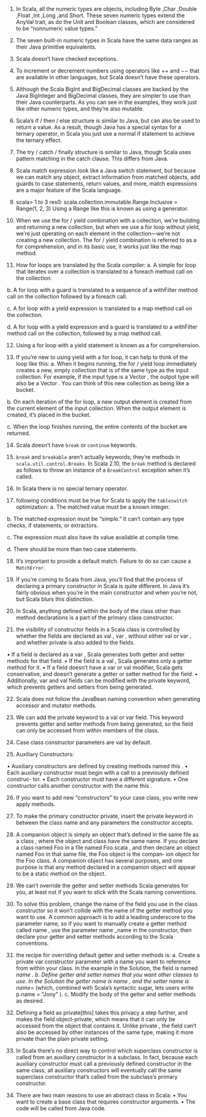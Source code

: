 1. In Scala, all the numeric types are objects, including Byte ,Char ,Double ,Float ,Int ,Long ,and 
Short. These seven numeric types extend the AnyVal trait, as do the Unit and Boolean classes, 
which are considered to be “nonnumeric value types.”

2. The seven built-in numeric types in Scala have the same data ranges as their Java primitive 
equivalents.

3. Scala doesn’t have checked exceptions.

4. To increment or decrement numbers using operators like ++ and −− that are available in other 
languages, but Scala doesn’t have these operators.

5. Although the Scala BigInt and BigDecimal classes are backed by the Java BigInteger
and BigDecimal classes, they are simpler to use than their Java counterparts. As you can
see in the examples, they work just like other numeric types, and they’re also mutable.

6. Scala’s if / then / else structure is similar to Java, but can also be used to return a value. 
As a result, though Java has a special syntax for a ternary operator, in Scala you just use a 
normal if statement to achieve the ternary effect.

7. The try / catch / finally structure is similar to Java, though Scala uses pattern matching
in the catch clause. This differs from Java.

8. Scala match expression look like a Java switch statement, but because we can match any 
object, extract information from matched objects, add guards to case statements, return 
values, and more, match expressions are a major feature of the Scala language.

9. scala> 1 to 3
res0: scala.collection.immutable.Range.Inclusive = Range(1, 2, 3)
Using a Range like this is known as using a generator.

10. When we use the for / yield combination with a collection, we're building and returning 
a new collection, but when we use a for loop without yield, we’re just operating on 
each element in the collection—we’re not creating a new collection. 
The for / yield combination is referred to as a for comprehension, 
and in its basic use, it works just like the map method.

11. How for loops are translated by the Scala compiler:
   a. A simple for loop that iterates over a collection is translated to a foreach method
      call on the collection.

   b. A for loop with a guard is translated to a sequence of a withFilter
      method call on the collection followed by a foreach call.

   c. A for loop with a yield expression is translated to a map method call on the collection.

   d. A for loop with a yield expression and a guard is translated to a withFilter
      method call on the collection, followed by a map method call.

12. Using a for loop with a yield statement is known as a for comprehension.

13. If you’re new to using yield with a for loop, it can help to think of the loop like this:
   a. When it begins running, the for / yield loop immediately creates a new, empty
      collection that is of the same type as the input collection. For example, if the input
      type is a Vector , the output type will also be a Vector . You can think of this new
      collection as being like a bucket.

   b. On each iteration of the for loop, a new output element is created from the current
      element of the input collection. When the output element is created, it’s placed in
      the bucket.

   c. When the loop finishes running, the entire contents of the bucket are returned.

14. Scala doesn’t have `break` or `continue` keywords.

45. `break` and `breakable` aren’t actually keywords; they’re methods in `scala.util.control.Breaks`.
In Scala 2.10, the `break` method is declared as follows to throw an instance of a `BreakControl` 
exception when it’s called.

16. In Scala there is no special ternary operator.

17. following conditions must be true for Scala to apply the `tableswitch` optimization:
   a. The matched value must be a known integer.

   b. The matched expression must be “simple.” It can’t contain any type checks, if
      statements, or extractors.

   c. The expression must also have its value available at compile time.

   d. There should be more than two case statements.

18. It’s important to provide a default match. Failure to do so can cause a `MatchError`.

19. If you’re coming to Scala from Java, you’ll find that the process of declaring a primary
constructor in Scala is quite different. In Java it’s fairly obvious when you’re in the main
constructor and when you’re not, but Scala blurs this distinction.

20. In Scala, anything defined within the body of the class other than method declarations 
is a part of the primary class constructor.

21. the visibility of constructor fields in a Scala class is controlled by whether the fields 
are declared as val , var , without either val or var , and whether private is also added 
to the fields.

• If a field is declared as a var , Scala generates both getter and setter methods for that
field.
• If the field is a val , Scala generates only a getter method for it.
• If a field doesn’t have a var or val modifier, Scala gets conservative, and doesn’t
generate a getter or setter method for the field.
• Additionally, var and val fields can be modified with the private keyword, which
prevents getters and setters from being generated.

22. Scala does not follow the JavaBean naming convention when generating accessor and 
mutator methods.

23. We can add the private keyword to a val or var field. This keyword prevents getter 
and setter methods from being generated, so the field can only be accessed from 
within members of the class.

24. Case class constructor parameters are val by default.

25. Auxiliary Constructors:

• Auxiliary constructors are defined by creating methods named this .
• Each auxiliary constructor must begin with a call to a previously defined construc‐
tor.
• Each constructor must have a different signature.
• One constructor calls another constructor with the name this .

26. If you want to add new “constructors” to your case class, you write new apply methods.

27. To make the primary constructor private, insert the private keyword in between the
class name and any parameters the constructor accepts.

28. A companion object is simply an object that’s defined in the same file
as a class , where the object and class have the same name. If you
declare a class named Foo in a file named Foo.scala , and then declare
an object named Foo in that same file, the Foo object is the compan‐
ion object for the Foo class.
A companion object has several purposes, and one purpose is that any
method declared in a companion object will appear to be a static
method on the object.

29. We can’t override the getter and setter methods Scala generates for you, 
at least not if you want to stick with the Scala naming conventions.

30. To solve this problem, change the name of the field you use in the class constructor so
it won’t collide with the name of the getter method you want to use. A common approach
is to add a leading underscore to the parameter name, so if you want to manually create
a getter method called name , use the parameter name _name in the constructor, then
declare your getter and setter methods according to the Scala conventions.

31. the recipe for overriding default getter and setter methods is:
a. Create a private var constructor parameter with a name you want to reference
from within your class. In the example in the Solution, the field is named _name .
b. Define getter and setter names that you want other classes to use. In the Solution
the getter name is name , and the setter name is name_= (which, combined with Scala’s
syntactic sugar, lets users write p.name = "Jony" ).
c. Modify the body of the getter and setter methods as desired.

32. Defining a field as private[this] takes this privacy a step further, and makes the field
object-private, which means that it can only be accessed from the object that contains
it. Unlike private , the field can’t also be accessed by other instances of the same type,
making it more private than the plain private setting.

33. In Scala there’s no direct way to control which superclass constructor is called from
an auxiliary constructor in a subclass. In fact, because each auxiliary constructor must
call a previously defined constructor in the same class, all auxiliary constructors will
eventually call the same superclass constructor that’s called from the subclass’s primary
constructor.

34. There are two main reasons to use an abstract class in Scala:
• You want to create a base class that requires constructor arguments.
• The code will be called from Java code.

